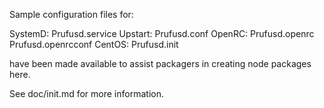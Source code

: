 Sample configuration files for:

SystemD: Prufusd.service
Upstart: Prufusd.conf
OpenRC:  Prufusd.openrc
         Prufusd.openrcconf
CentOS:  Prufusd.init

have been made available to assist packagers in creating node packages here.

See doc/init.md for more information.

